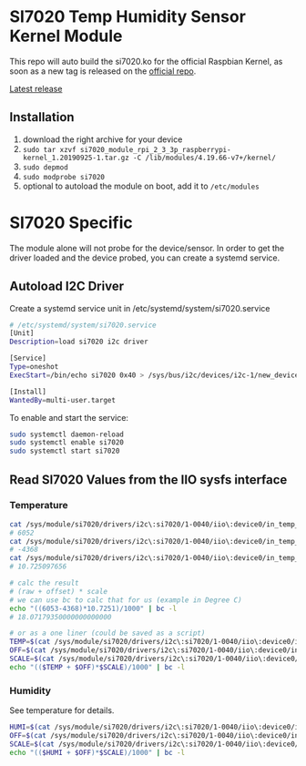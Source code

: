 # SI7020 Temp Humidity Sensor Kernel Module
This repo will auto build the si7020.ko for the official Raspbian Kernel, as 
soon as a new tag is released on the [official repo](https://github.com/raspberrypi/linux).

[Latest release](https://github.com/vondraussen/si7020-rpi-kernel-module/releases)

## Installation
1. download the right archive for your device
2. `sudo tar xzvf si7020_module_rpi_2_3_3p_raspberrypi-kernel_1.20190925-1.tar.gz
 -C /lib/modules/4.19.66-v7+/kernel/`
3. `sudo depmod`
4. `sudo modprobe si7020`
5. optional to autoload the module on boot, add it to `/etc/modules`

# SI7020 Specific
The module alone will not probe for the device/sensor. In order to get the driver loaded and the device probed, you can create a systemd service.

## Autoload I2C Driver
Create a systemd service unit in /etc/systemd/system/si7020.service

``` bash
# /etc/systemd/system/si7020.service
[Unit]
Description=load si7020 i2c driver

[Service]
Type=oneshot
ExecStart=/bin/echo si7020 0x40 > /sys/bus/i2c/devices/i2c-1/new_device

[Install]
WantedBy=multi-user.target
```
To enable and start the service:
``` bash
sudo systemctl daemon-reload
sudo systemctl enable si7020
sudo systemctl start si7020
```
## Read SI7020 Values from the IIO sysfs interface
### Temperature
``` bash
cat /sys/module/si7020/drivers/i2c\:si7020/1-0040/iio\:device0/in_temp_raw
# 6052
cat /sys/module/si7020/drivers/i2c\:si7020/1-0040/iio\:device0/in_temp_offset
# -4368
cat /sys/module/si7020/drivers/i2c\:si7020/1-0040/iio\:device0/in_temp_scale
# 10.725097656

# calc the result
# (raw + offset) * scale
# we can use bc to calc that for us (example in Degree C)
echo "((6053-4368)*10.7251)/1000" | bc -l
# 18.07179350000000000000

# or as a one liner (could be saved as a script)
TEMP=$(cat /sys/module/si7020/drivers/i2c\:si7020/1-0040/iio\:device0/in_temp_raw) && \
OFF=$(cat /sys/module/si7020/drivers/i2c\:si7020/1-0040/iio\:device0/in_temp_offset) && \
SCALE=$(cat /sys/module/si7020/drivers/i2c\:si7020/1-0040/iio\:device0/in_temp_scale) && \
echo "(($TEMP + $OFF)*$SCALE)/1000" | bc -l
```

### Humidity
See temperature for details.
``` bash
HUMI=$(cat /sys/module/si7020/drivers/i2c\:si7020/1-0040/iio\:device0/in_humidityrelative_raw) && \
OFF=$(cat /sys/module/si7020/drivers/i2c\:si7020/1-0040/iio\:device0/in_humidityrelative_offset) && \
SCALE=$(cat /sys/module/si7020/drivers/i2c\:si7020/1-0040/iio\:device0/in_humidityrelative_scale) && \
echo "(($HUMI + $OFF)*$SCALE)/1000" | bc -l
```
